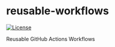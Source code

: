 # reusable-workflows

[![License](https://img.shields.io/badge/license-BSD--2--Clause--Patent-orange.svg)](https://github.com/ectobit/reusable-workflows/blob/main/LICENSE)

Reusable GitHub Actions Workflows
